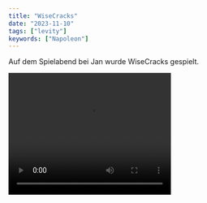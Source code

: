 ```yaml
---
title: "WiseCracks"
date: "2023-11-10"
tags: ["levity"]
keywords: ["Napoleon"]
---
```

Auf dem Spielabend bei Jan wurde WiseCracks gespielt.

<video width="320" height="240" controls>
  <source src="/assets/img/WiseCracks_played.mov" type="video/mov">
</video>